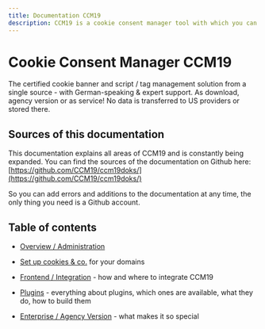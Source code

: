 ```yaml
---
title: Documentation CCM19
description: CCM19 is a cookie consent manager tool with which you can manage all cookies, external scripts and their use for your website and make them available to the visitors of your website. CCM19 comes with a complete cookie, script and storage handling, you can have each area approved by the visitors and manage all the details yourself.
---
```

# Cookie Consent Manager CCM19


The certified cookie banner and script / tag management solution from a single source - with German-speaking & expert support. As download, agency version or as service! No data is transferred to US providers or stored there.




## Sources of this documentation

This documentation explains all areas of CCM19 and is constantly being expanded. You can find the sources of the documentation on Github here:  [https://github.com/CCM19/ccm19doks/](https://github.com/CCM19/ccm19doks/)

So you can add errors and additions to the documentation at any time, the only thing you need is a Github account.



## Table of contents

* [Overview / Administration](/en/erste_schritte/registrierung/)

* [Set up cookies & co.](/en/erste_schritte/onboarding-complete/) for your domains

* [Frontend / Integration](/en/frontend/frontend/) - how and where to integrate CCM19

* [Plugins](/en/plugins/plugins/) - everything about plugins, which ones are available, what they do, how to build them

* [Enterprise / Agency Version](/en/agency-version/agency/) - what makes it so special

